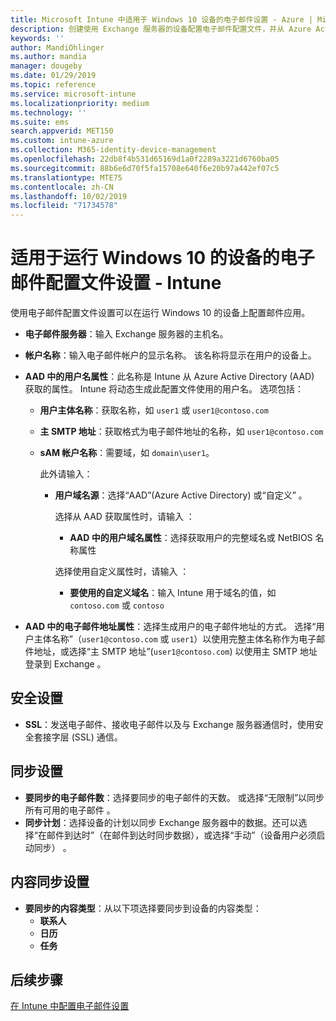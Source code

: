 ```yaml
---
title: Microsoft Intune 中适用于 Windows 10 设备的电子邮件设置 - Azure | Microsoft Docs
description: 创建使用 Exchange 服务器的设备配置电子邮件配置文件，并从 Azure Active Directory 检索属性。 还可启用 SSL，并使用 Microsoft Intune 在 Windows 10 设备上同步电子邮件和日程安排。
keywords: ''
author: MandiOhlinger
ms.author: mandia
manager: dougeby
ms.date: 01/29/2019
ms.topic: reference
ms.service: microsoft-intune
ms.localizationpriority: medium
ms.technology: ''
ms.suite: ems
search.appverid: MET150
ms.custom: intune-azure
ms.collection: M365-identity-device-management
ms.openlocfilehash: 22db8f4b531d65169d1a0f2289a3221d6760ba05
ms.sourcegitcommit: 88b6e6d70f5fa15708e640f6e20b97a442ef07c5
ms.translationtype: MTE75
ms.contentlocale: zh-CN
ms.lasthandoff: 10/02/2019
ms.locfileid: "71734578"
---
```

# <a name="email-profile-settings-for-devices-running-windows-10---intune"></a>适用于运行 Windows 10 的设备的电子邮件配置文件设置 - Intune

使用电子邮件配置文件设置可以在运行 Windows 10 的设备上配置邮件应用。

- **电子邮件服务器**：输入 Exchange 服务器的主机名。
- **帐户名称**：输入电子邮件帐户的显示名称。 该名称将显示在用户的设备上。
- **AAD 中的用户名属性**：此名称是 Intune 从 Azure Active Directory (AAD) 获取的属性。 Intune 将动态生成此配置文件使用的用户名。 选项包括：
  - **用户主体名称**：获取名称，如 `user1` 或 `user1@contoso.com`
  - **主 SMTP 地址**：获取格式为电子邮件地址的名称，如 `user1@contoso.com`
  - **sAM 帐户名称**：需要域，如 `domain\user1`。

    此外请输入：  
    - **用户域名源**：选择“AAD”(Azure Active Directory) 或“自定义”   。

      选择从 AAD 获取属性时，请输入  ：
      - **AAD 中的用户域名属性**：选择获取用户的完整域名或 NetBIOS 名称属性  

      选择使用自定义属性时，请输入  ：
      - **要使用的自定义域名**：输入 Intune 用于域名的值，如 `contoso.com` 或 `contoso`

- **AAD 中的电子邮件地址属性**：选择生成用户的电子邮件地址的方式。 选择“用户主体名称”（`user1@contoso.com` 或 `user1`）以使用完整主体名称作为电子邮件地址，或选择“主 SMTP 地址”(`user1@contoso.com`) 以使用主 SMTP 地址登录到 Exchange   。

## <a name="security-settings"></a>安全设置

- **SSL**：发送电子邮件、接收电子邮件以及与 Exchange 服务器通信时，使用安全套接字层 (SSL) 通信。

## <a name="synchronization-settings"></a>同步设置

- **要同步的电子邮件数**：选择要同步的电子邮件的天数。 或选择“无限制”以同步所有可用的电子邮件  。
- **同步计划**：选择设备的计划以同步 Exchange 服务器中的数据。还可以选择“在邮件到达时”（在邮件到达时同步数据），或选择“手动”（设备用户必须启动同步）   。

## <a name="content-sync-settings"></a>内容同步设置

- **要同步的内容类型**：从以下项选择要同步到设备的内容类型：
  - **联系人**
  - **日历**
  - **任务**

## <a name="next-steps"></a>后续步骤
[在 Intune 中配置电子邮件设置](../email-settings-configure.md)
